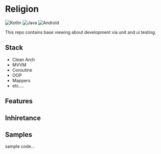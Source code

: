 # Religion
![Kotlin](https://img.shields.io/badge/kotlin-%237F52FF.svg?style=for-the-badge&logo=kotlin&logoColor=white)
![Java](https://img.shields.io/badge/java-%23ED8B00.svg?style=for-the-badge&logo=openjdk&logoColor=white)
![Android](https://img.shields.io/badge/Android-3DDC84?style=for-the-badge&logo=android&logoColor=white)

This repo contains base viewing about development via unit and ui testing.

## Stack
- Clean Arch
- MVVM
- Coroutine
- OOP
- Mappers
- etc....

## Features

## Inhiretance

## Samples

sample code...
